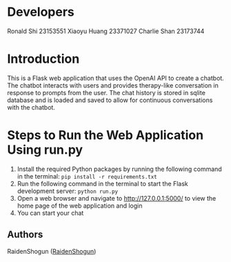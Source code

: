 # Developers
Ronald Shi 23153551  Xiaoyu Huang 23371027  Charlie Shan 23173744
# Introduction
This is a Flask web application that uses the OpenAI API to create a chatbot. The chatbot interacts with users and provides therapy-like conversation in response to prompts from the user. The chat history is stored in sqlite database and is loaded and saved to allow for continuous conversations with the chatbot.

# Steps to Run the Web Application Using run.py
1. Install the required Python packages by running the following command in the terminal:
  `pip install -r requirements.txt`
2. Run the following command in the terminal to start the Flask development server:
  `python run.py`
3. Open a web browser and navigate to http://127.0.0.1:5000/ to view the home page of the web application and login
4. You can start your chat

## Authors
RaidenShogun ([RaidenShogun](https://github.com/RaidenShogun))
